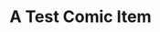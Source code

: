 ---
layout: comic
title: A Test Comic Item
hash: "000003"
slug: "3"
image: "/images/comics/6x2_comic.svg"
---